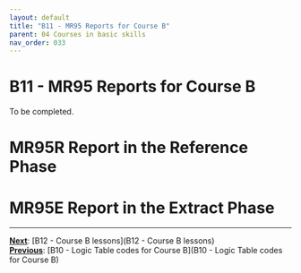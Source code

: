 ```yaml
---
layout: default
title: "B11 - MR95 Reports for Course B"
parent: 04 Courses in basic skills
nav_order: 033
---
```


# B11 - MR95 Reports for Course B

To be completed.  

# MR95R Report in the Reference Phase


# MR95E Report in the Extract Phase


---
**<u>Next</u>**: [B12 - Course B lessons](B12 - Course B lessons)   
**<u>Previous</u>**: [B10 - Logic Table codes for Course B](B10 - Logic Table codes for Course B)  

